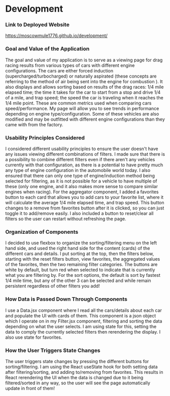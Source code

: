 # Development

### Link to Deployed Website
https://moscowmule1776.github.io/development/

### Goal and Value of the Application
The goal and value of my application is to serve as a viewing page for drag racing results from various types of cars with different engine configurations. The cars are either forced induction (supercharged/turbocharged) or naturally aspirated (these concepts are referring to the method of air being sent into the engine for combustion ). It also displays and allows sorting based on results of the drag races: 1/4 mile elapsed time; the time it takes for the car to start from a stop and drive 1/4 of a mile, and trap speed; the speed the car is traveling when it reaches the 1/4 mile point. These are common metrics used when comparing cars speed/performance. My page will allow you to see trends in performance depending on engine type/configuration. Some of these vehicles are also modified and may be outfitted with different engine configurations than they came with from the factory.

### Usability Principles Considered
I considered different usability principles to ensure the user doesn't have any issues viewing different combinations of filters. I made sure that there is a possibility to combine different filters even if there aren't any vehicles currently with that configuration, as there is a potential to have pretty much any type of engine configuration in the automobile world today. I also ensured that there can only one type of engine/induction method being selected for filtering, as it is not possible for a vehicle to have multiple of these (only one engine, and it also makes more sense to compare similar engines when racing). For the aggregator component, I added a favorites button to each card that allows you to add cars to your favorite list, where it will calculate the average 1/4 mile elapsed time, and trap speed. This button changes to a remove from favorites button after it is clicked, so you can just toggle it to add/remove easily. I also included a button to reset/clear all filters so the user can restart without refreshing the page.

### Organization of Components
I decided to use flexbox to organize the sorting/filtering menu on the left hand side, and used the right hand side for the content (cards) of the different cars and details. I put sorting at the top, then the filters below, starting with the reset filters button, view favorites, the aggregated values of the favorites, then the two remaining filter categories. The buttons are white by default, but turn red when selected to indicate that is currently what you are filtering by. For the sort options, the default is sort by fastest 1/4 mile time, but any of the other 3 can be selected and while remain persistent regardless of other filters you add!

### How Data is Passed Down Through Components
I use a Data.jsx component where I read all the cars/details about each car and populate the UI with cards of them. This component is a json object which I operate on in my Filter.jsx component, filtering and sorting the data depending on what the user selects. I am using state for this, setting the data to comply the currently selected filters then rerendering the display. I also use state for favorites.

### How the User Triggers State Changes
The user triggers state changes by pressing the different buttons for sorting/filtering. I am using the React useState hook for both setting data after filtering/sorting, and adding to/removing from favorites. This results in React rerendering the UI when the data is changed due to it being filtered/sorted in any way, so the user will see the page automatically update in front of them!
